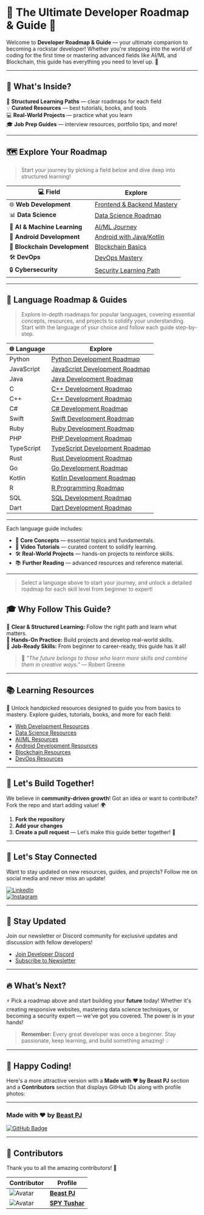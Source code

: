 # 🎯 The Ultimate Developer Roadmap & Guide 🚀

Welcome to **Developer Roadmap & Guide** — your ultimate companion to becoming a rockstar developer! Whether you're stepping into the world of coding for the first time or mastering advanced fields like AI/ML and Blockchain, this guide has everything you need to level up. 🌟

---

## 🚀 What's Inside?

🎯 **Structured Learning Paths** — clear roadmaps for each field  
💡 **Curated Resources** — best tutorials, books, and tools  
💻 **Real-World Projects** — practice what you learn  
🎓 **Job Prep Guides** — interview resources, portfolio tips, and more!

---

## 🗺️ Explore Your Roadmap

> Start your journey by picking a field below and dive deep into structured learning!

| **💻 Field**                  | **Explore**                                                        |
| ----------------------------- | ------------------------------------------------------------------ |
| 🌐 **Web Development**        | [Frontend & Backend Mastery](./Web-Development/Web-Dev-Roadmap.md) |
| 📊 **Data Science**           | [Data Science Roadmap](./Data-Science/Python-For-Data-Science.md)  |
| 🤖 **AI & Machine Learning**  | [AI/ML Journey](./AI-ML/AI-Roadmap.md)                             |
| 📱 **Android Development**    | [Android with Java/Kotlin](./Android-Development/Introduction.md)  |
| 🔗 **Blockchain Development** | [Blockchain Basics](./Blockchain/Introduction.md)                  |
| 🛠️ **DevOps**                 | [DevOps Mastery](./DevOps/DevOps-Roadmap.md)                       |
| 🔒 **Cybersecurity**          | [Security Learning Path](./Cybersecurity/Learning-Path.md)         |

---

## 📘 Language Roadmap & Guides

> Explore in-depth roadmaps for popular languages, covering essential concepts, resources, and projects to solidify your understanding. Start with the language of your choice and follow each guide step-by-step.

| **🌐 Language** | **Explore**                                                 |
| --------------- | ----------------------------------------------------------- |
| Python          | [Python Development Roadmap](./Languages/Python.md)         |
| JavaScript      | [JavaScript Development Roadmap](./Languages/JavaScript.md) |
| Java            | [Java Development Roadmap](./Languages/Java.md)             |
| C               | [C++ Development Roadmap](./Languages/C.md)               |
| C++             | [C++ Development Roadmap](./Languages/Cpp.md)               |
| C#              | [C# Development Roadmap](./Languages/CSharp.md)             |
| Swift           | [Swift Development Roadmap](./Languages/Swift.md)           |
| Ruby            | [Ruby Development Roadmap](./Languages/Ruby.md)             |
| PHP             | [PHP Development Roadmap](./Languages/PHP.md)               |
| TypeScript      | [TypeScript Development Roadmap](./Languages/TypeScript.md) |
| Rust            | [Rust Development Roadmap](./Languages/Rust.md)             |
| Go              | [Go Development Roadmap](./Languages/Go.md)                 |
| Kotlin          | [Kotlin Development Roadmap](./Languages/Kotlin.md)         |
| R               | [R Programming Roadmap](./Languages/R.md)                   |
| SQL             | [SQL Development Roadmap](./Languages/SQL.md)               |
| Dart            | [Dart Development Roadmap](./Languages/Dart.md)             |

---

Each language guide includes:

- 📖 **Core Concepts** — essential topics and fundamentals.
- 🎥 **Video Tutorials** — curated content to solidify learning.
- 🛠️ **Real-World Projects** — hands-on projects to reinforce skills.
- 📚 **Further Reading** — advanced resources and reference material.

---

> Select a language above to start your journey, and unlock a detailed roadmap for each skill level from beginner to expert!

## 🎓 Why Follow This Guide?

🌟 **Clear & Structured Learning:** Follow the right path and learn what matters.  
💪 **Hands-On Practice:** Build projects and develop real-world skills.  
🎯 **Job-Ready Skills:** From beginner to career-ready, this guide has it all!

> 💬 _"The future belongs to those who learn more skills and combine them in creative ways."_ — Robert Greene

---

## 📚 Learning Resources

🔑 Unlock handpicked resources designed to guide you from basics to mastery. Explore guides, tutorials, books, and more for each field:

- [Web Development Resources](./Web-Development/Resources.md)
- [Data Science Resources](./Data-Science/Resources.md)
- [AI/ML Resources](./AI-ML/AI-Resources.md)
- [Android Development Resources](./Android-Development/Resources.md)
- [Blockchain Resources](./Blockchain/Resources.md)
- [DevOps Resources](./DevOps/Tools-Resources.md)

---

## 🎉 Let's Build Together!

We believe in **community-driven growth**! Got an idea or want to contribute? Fork the repo and start adding value! 🌍

1. **Fork the repository**
2. **Add your changes**
3. **Create a pull request** — Let’s make this guide better together! 🚀

---

## 💬 Let's Stay Connected

Want to stay updated on new resources, guides, and projects? Follow me on social media and never miss an update!

[![LinkedIn](https://img.shields.io/badge/LinkedIn-%230077B5.svg?style=for-the-badge&logo=linkedin&logoColor=white)](https://www.linkedin.com/in/prathamesh--jadhav)  
[![Instagram](https://img.shields.io/badge/Instagram-%23E4405F.svg?style=for-the-badge&logo=instagram&logoColor=white)](https://www.instagram.com/beast.pj)

---

## 🔔 Stay Updated

Join our newsletter or Discord community for exclusive updates and discussion with fellow developers!

- [Join Developer Discord](https://discord.gg/your-link)
- [Subscribe to Newsletter](https://newsletter-link)

---

## 🔥 What’s Next?

⚡ Pick a roadmap above and start building your **future** today! Whether it's creating responsive websites, mastering data science techniques, or becoming a security expert — we've got you covered. The power is in your hands!

> **Remember:** Every great developer was once a beginner. Stay passionate, keep learning, and build something amazing! 💡

---

## 🌟 Happy Coding!

Here's a more attractive version with a **Made with ❤️ by Beast PJ** section and a **Contributors** section that displays GitHub IDs along with profile photos:

---

### Made with ❤️ by [**Beast PJ**](https://github.com/beast-pj)

[![GitHub Badge](https://img.shields.io/badge/GitHub-%2312100E.svg?style=for-the-badge&logo=github&logoColor=white)](https://github.com/beast-pj)

---

## 👥 **Contributors**

Thank you to all the amazing contributors! 🎉

| Contributor                                                       | Profile                                         |
| ----------------------------------------------------------------- | ----------------------------------------------- |
| ![Avatar](https://avatars.githubusercontent.com/beast-pj?s=100)   | [**Beast PJ**](https://github.com/beast-pj)     |
| ![Avatar](https://avatars.githubusercontent.com/cybertusha?s=100) | [**SPY Tushar**](https://github.com/cybertusha) |
